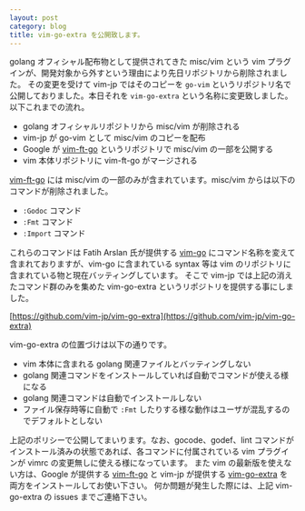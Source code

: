 ```yaml
---
layout: post
category: blog
title: vim-go-extra を公開致します。
---
```

golang オフィシャル配布物として提供されてきた misc/vim という vim プラグインが、開発対象から外すという理由により先日リポジトリから削除されました。
その変更を受けて vim-jp ではそのコピーを `go-vim` というリポジトリ名で公開しておりました。本日それを `vim-go-extra` という名称に変更致しました。
以下これまでの流れ。

* golang オフィシャルリポジトリから misc/vim が削除される
* vim-jp が go-vim として misc/vim のコピーを配布
* Google が [vim-ft-go](https://github/google/vim-ft-go) というリポジトリで misc/vim の一部を公開する
* vim 本体リポジトリに vim-ft-go がマージされる

[vim-ft-go](https://github/google/vim-ft-go) には misc/vim の一部のみが含まれています。misc/vim からは以下のコマンドが削除されました。

* `:Godoc` コマンド
* `:Fmt` コマンド
* `:Import` コマンド

これらのコマンドは Fatih Arslan 氏が提供する  [vim-go](https://github.com/fatih/vim-go) にコマンド名称を変えて含まれておりますが、vim-go に含まれている syntax 等は vim のリポジトリに含まれている物と現在バッティングしています。
そこで vim-jp では上記の消えたコマンド群のみを集めた vim-go-extra というリポジトリを提供する事にしました。

[https://github.com/vim-jp/vim-go-extra](https://github.com/vim-jp/vim-go-extra)

vim-go-extra の位置づけは以下の通りです。

* vim 本体に含まれる golang 関連ファイルとバッティングしない
* golang 関連コマンドをインストールしていれば自動でコマンドが使える様になる
* golang 関連コマンドは自動でインストールしない
* ファイル保存時等に自動で `:Fmt` したりする様な動作はユーザが混乱するのでデフォルトとしない

上記のポリシーで公開してまいります。なお、gocode、godef、lint コマンドがインストール済みの状態であれば、各コマンドに付属されている vim プラグインが vimrc の変更無しに使える様になっています。
また vim の最新版を使えない方は、Google が提供する [vim-ft-go](https://github.com/google/vim-ft-go) と vim-jp が提供する [vim-go-extra](https://github.com/vim-jp/vim-go-extra) を両方をインストールしてお使い下さい。
何か問題が発生した際には、上記 vim-go-extra の issues までご連絡下さい。
